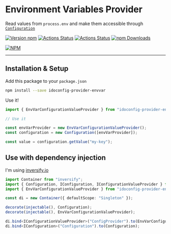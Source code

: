 # Environment Variables Provider

Read values from `process.env` and make them accessible through [`Configuration`](https://github.com/MerifondNewMarkets/ido-config)


[![Version npm](https://img.shields.io/npm/v/@idoconfig/provider-envvar.svg)](https://www.npmjs.com/package/@idoconfig/provider-envvar)
[![Actions Status](https://github.com/MerifondNewMarkets/idoconfig/workflows/Build/badge.svg)](https://github.com/MerifondNewMarkets/idoconfig/actions)
[![Actions Status](https://github.com/MerifondNewMarkets/idoconfig/workflows/Tests/badge.svg)](https://github.com/MerifondNewMarkets/idoconfig/actions)
[![npm Downloads](https://img.shields.io/npm/dm/@idoconfig/provider-envvar.svg)](https://npmcharts.com/compare/@idoconfig/provider-envvar?minimal=true)

[![NPM](https://nodeico.herokuapp.com/@idoconfig/provider-envvar.svg)](https://www.npmjs.com/package/@idoconfig/provider-envvar)


---

## Installation & Setup

Add this package to your `package.json`

```bash
npm install --save idoconfig-provider-envvar
```

Use it!

```typescript
import { EnvVarConfigurationValueProvider } from "idoconfig-provider-envvar";

// Use it

const envVarProvider = new EnvVarConfigurationValueProvider();
const configuration = new Configuration([envVarProvider]);

const value = configuration.getValue("my-key");
```

## Use with dependency injection

I'm using [inversify.io](http://inversify.io/)


```typescript
import Container from "inversify";
import { Configuration, IConfiguration, IConfigurationValueProvider } from "idoconfig";
import { EnvVarConfigurationValueProvider } from "idoconfig-provider-envvar";

const di = new Container({ defaultScope: "Singleton" });

decorate(injectable(), Configuration);
decorate(injectable(), EnvVarConfigurationValueProvider);

di.bind<IConfigurationValueProvider>("ConfigProvider").to(EnvVarConfigurationValueProvider);
di.bind<IConfiguration>("Configuration").to(Configuration);
```